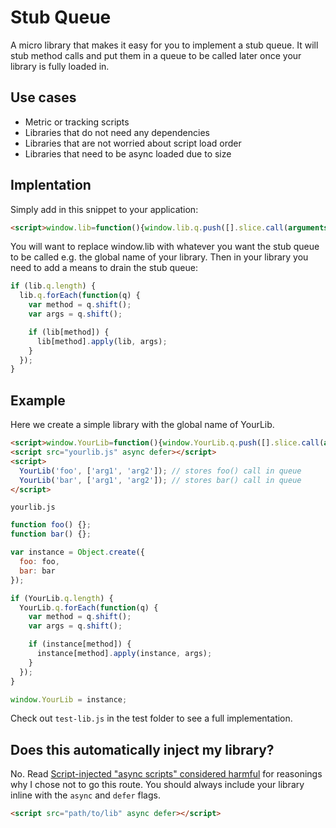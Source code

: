 # Stub Queue

A micro library that makes it easy for you to implement a stub queue. It will stub method calls and put them in a queue to be called later once your library is fully loaded in.

## Use cases

- Metric or tracking scripts
- Libraries that do not need any dependencies
- Libraries that are not worried about script load order
- Libraries that need to be async loaded due to size

## Implentation

Simply add in this snippet to your application:

```html
<script>window.lib=function(){window.lib.q.push([].slice.call(arguments))},window.lib.q=[];</script>
```

You will want to replace window.lib with whatever you want the stub queue to be called e.g. the global name of your library. Then in your library you need to add a means to drain the stub queue:

```javascript
if (lib.q.length) {
  lib.q.forEach(function(q) {
    var method = q.shift();
    var args = q.shift();

    if (lib[method]) {
      lib[method].apply(lib, args);
    }
  });
}
```
## Example

Here we create a simple library with the global name of YourLib.

```html
<script>window.YourLib=function(){window.YourLib.q.push([].slice.call(arguments))},YourLib.lib.q=[];</script>
<script src="yourlib.js" async defer></script>
<script>
  YourLib('foo', ['arg1', 'arg2']); // stores foo() call in queue
  YourLib('bar', ['arg1', 'arg2']); // stores bar() call in queue
</script>
```
`yourlib.js`
```javascript
function foo() {};
function bar() {};

var instance = Object.create({
  foo: foo,
  bar: bar
});

if (YourLib.q.length) {
  YourLib.q.forEach(function(q) {
    var method = q.shift();
    var args = q.shift();

    if (instance[method]) {
      instance[method].apply(instance, args);
    }
  });
}

window.YourLib = instance;
```

Check out `test-lib.js` in the test folder to see a full implementation.

## Does this automatically inject my library?

No. Read [Script-injected "async scripts" considered harmful](https://www.igvita.com/2014/05/20/script-injected-async-scripts-considered-harmful/) for reasonings why I chose not to go this route. You should always include your library inline with the `async` and `defer` flags.

```html
<script src="path/to/lib" async defer></script>
```
